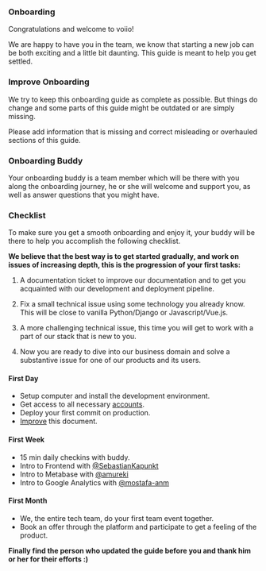 ### Onboarding

Congratulations and welcome to voiio!

We are happy to have you in the team, we know that starting a new job can be both exciting and a little bit daunting. This guide is meant to help you get settled.

### Improve Onboarding

We try to keep this onboarding guide as complete as possible. But things do change and some parts of this guide might be outdated or are simply missing.

Please add information that is missing and correct misleading or overhauled sections of this guide.

### Onboarding Buddy

Your onboarding buddy is a team member which will be there with you along the onboarding journey, he or she will welcome and support you, as well as answer questions that you might have.

### Checklist

To make sure you get a smooth onboarding and enjoy it, your buddy will be there to help you accomplish the following checklist.

**We believe that the best way is to get started gradually, and work on issues of increasing depth, this is the progression of your first tasks:**

1. A documentation ticket to improve our documentation and to get you acquainted with our development and deployment pipeline.

2. Fix a small technical issue using some technology you already know. This will be close to vanilla Python/Django or Javascript/Vue.js.

3. A more challenging technical issue, this time you will get to work with a part of our stack that is new to you.

4. Now you are ready to dive into our business domain and solve a substantive issue for one of our products and its users.

#### First Day

* Setup computer and install the development environment.
* Get access to all necessary [accounts](accounts.md).
* Deploy your first commit on production.
* [Improve](#improve-onboarding) this document.

#### First Week

* 15 min daily checkins with buddy.
* Intro to Frontend with [@SebastianKapunkt](https://github.com/SebastianKapunkt)
* Intro to Metabase with [@amureki](https://github.com/amureki)
* Intro to Google Analytics with [@mostafa-anm](https://github.com/mostafa-anm)

#### First Month

* We, the entire tech team, do your first team event together.
* Book an offer through the platform and participate to get a feeling of the product.

**Finally find the person who updated the guide before you and thank him or her for their efforts :)**
